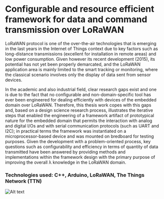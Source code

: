 # Configurable and resource efficient framework for data and command transmission over LoRaWAN

LoRaWAN protocol is one of the over-the-air technologies that is emerging in the last years in the Internet of Things context due to key factors such as long-distance transmissions (excellent for installation in remote areas) and low power consumption.
Given however its recent development (2015), its potential has not yet been properly demarcated, and the LoRaWAN application area is mainly limited to the smart tracking or monitoring, where the classical scenario involves only the display of data sent from sensor devices.

In the academic and also industrial field, clear research gaps exist and one is due to the fact that no configurable and non-domain-specific tool has ever been engineered for dealing efficiently with devices of the embedded domain over LoRaWAN.
Therefore, this thesis work copes with this gaps and, based on a design science research process, illustrates the iterative steps that enabled the engineering of a framework artifact of prototypical nature for the embedded domain that permits the interaction with analog and
digital I/Os and with serial communication protocols (such as UART and I2C); in practical terms the framework was instantiated on a microprocessor-based device and was mounted on bredboard for testing purposes. Given the development with a problem-oriented process, key
questions such as configurability and efficiency in terms of quantity of data transmitted have been answered by providing methods and implementations within the framework design with the primary purpose of improving the overall λ knowledge in the LoRaWAN domain.

### Technologies used: C++, Arduino, LoRaWAN, The Things Network (TTN)

![Alt text](bredboard.png)